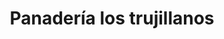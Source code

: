 ---
title: "Panadería los trujillanos"
url: /puerto-la-cruz/panaderia-los-trujillanos/
shop: Bäckerei
---